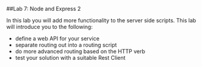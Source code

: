 ##Lab 7: Node and Express 2


In this lab you will add more functionality to the server side scripts. This lab will introduce you to the following:
- define a web API for your service
- separate routing out into a routing script
- do more advanced routing based on the HTTP verb
- test your solution with a suitable Rest Client